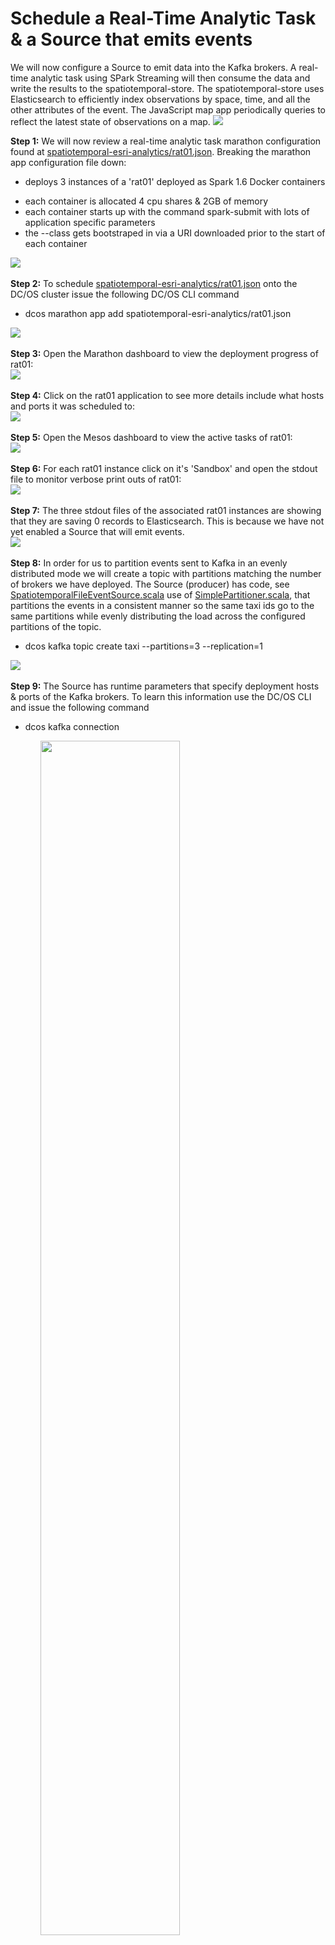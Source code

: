 # Schedule a Real-Time Analytic Task & a Source that emits events
We will now configure a Source to emit data into the Kafka brokers.  A real-time analytic task using SPark Streaming will then consume the data and write the results to the spatiotemporal-store.  The spatiotemporal-store uses Elasticsearch to efficiently index observations by space, time, and all the other attributes of the event.  The JavaScript map app periodically queries to reflect the latest state of observations on a map.
<img src="../images/00-overview/iot-flow.jpg"/>

<b>Step 1:</b> We will now review a real-time analytic task marathon configuration found at <a href="../spatiotemporal-esri-analytics/rat01.json">spatiotemporal-esri-analytics/rat01.json</a>.  Breaking the marathon app configuration file down:<ul><li>deploys 3 instances of a 'rat01' deployed as Spark 1.6 Docker containers</li>
<li>each container is allocated 4 cpu shares & 2GB of memory</li>
<li>each container starts up with the command spark-submit with lots of application specific parameters</li>
<li>the --class gets bootstraped in via a URI downloaded prior to the start of each container</li></ul>
<img src="../images/07-app-setup/app-01.png"/><br>
<br><b>Step 2:</b> To schedule <a href="../spatiotemporal-esri-analytics/rat01.json">spatiotemporal-esri-analytics/rat01.json</a> onto the DC/OS cluster issue the following DC/OS CLI command<ul><li>dcos marathon app add spatiotemporal-esri-analytics/rat01.json</li></ul>
<img src="../images/07-app-setup/app-02.png"/><br>
<br><b>Step 3:</b> Open the Marathon dashboard to view the deployment progress of rat01:<br>
<img src="../images/07-app-setup/app-03.png"/><br>
<br><b>Step 4:</b> Click on the rat01 application to see more details include what hosts and ports it was scheduled to:<br>
<img src="../images/07-app-setup/app-04.png"/><br>
<br><b>Step 5:</b> Open the Mesos dashboard to view the active tasks of rat01:<br>
<img src="../images/07-app-setup/app-05.png"/><br>
<br><b>Step 6:</b> For each rat01 instance click on it's 'Sandbox' and open the stdout file to monitor verbose print outs of rat01:<br>
<img src="../images/07-app-setup/app-06.png"/><br>
<br><b>Step 7:</b> The three stdout files of the associated rat01 instances are showing that they are saving 0 records to Elasticsearch.  This is because we have not yet enabled a Source that will emit events.<br>
<img src="../images/07-app-setup/app-07.png"/><br>
<br><b>Step 8:</b> In order for us to partition events sent to Kafka in an evenly distributed mode we will create a topic with partitions matching the number of brokers we have deployed.  The Source (producer) has code, see <a href="../spatiotemporal-event-source/src/main/scala/org/cam/geo/source/SpatiotemporalFileEventSource.scala">SpatiotemporalFileEventSource.scala</a> use of <a href="../spatiotemporal-event-source/src/main/scala/org/cam/geo/source/SimplePartitioner.scala">SimplePartitioner.scala</a>, that partitions the events in a consistent manner so the same taxi ids go to the same partitions while evenly distributing the load across the configured partitions of the topic.<br><ul><li>dcos kafka topic create taxi --partitions=3 --replication=1</li></ul>
<img src="../images/07-app-setup/app-08.png"/><br>
<br><b>Step 9:</b> The Source has runtime parameters that specify deployment hosts & ports of the Kafka brokers.  To learn this information use the DC/OS CLI and issue the following command<br><ul><li>dcos kafka connection</li><ul>
<img src="../images/07-app-setup/app-09.png" width="70%" height="70%"/><br>
<br><b>Step 10:</b> ...<br>
<img src="../images/07-app-setup/app-10.png"/><br>

<br><b>Step 11:</b> To schedule a Source that emits events into a Kafka topic's partitions running on a DC/OS cluster issue the following DC/OS CLI command<ul><li>dcos marathon app add spatiotemporal-event-source/source01.json</li></ul>
<img src="../images/07-app-setup/app-11.png"/><br>
<br><b>Step 12:</b> ...<br>
<img src="../images/07-app-setup/app-12.png"/><br>
<br><b>Step 13:</b> ...<br>
<img src="../images/07-app-setup/app-13.png"/><br>
<br><b>Step 14:</b> ...<br>
<img src="../images/07-app-setup/app-14.png"/><br>
<br><b>Step 15:</b> ...<br>
<img src="../images/07-app-setup/app-15.png"/><br>
<br><b>Step 16:</b> ...<br>
<img src="../images/07-app-setup/app-16.png" width="50%" height="50%"/><br>
<br><b>Step 17:</b> ...<br>
<img src="../images/07-app-setup/app-17.png"/><br>
<br><b>Step 18:</b> ...<br>
<img src="../images/07-app-setup/app-18.png"/><br>
<br><b>Step 19:</b> ...<br>
<img src="../images/07-app-setup/app-19.png"/><br>
<br><b>Step 20:</b> ...<br>
<img src="../images/07-app-setup/app-20.png"/><br>
<br><b>Step 21:</b> ...<br>
<img src="../images/07-app-setup/app-21.png"/><br>
<br><b>Step 22:</b> ...<br>
<img src="../images/07-app-setup/app-22.png"/><br>
<br><b>Step 23:</b> ...<br>
<img src="../images/07-app-setup/app-23.png"/><br>
<br><b>Step 24:</b> ...<br>
<img src="../images/07-app-setup/app-24.png"/><br>

